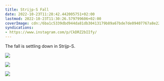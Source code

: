 ```yaml
---
title: Strijp-S Fall
date: 2022-10-23T11:28:42.442005751+02:00
lastmod: 2022-10-23T11:30:26.579799606+02:00
coverImage: cdn:/6ba1c5339dbd944da81db30413179b89a67bde7de09407767a8e227743fefa59
syndications:
- https://www.instagram.com/p/CkDRZ2bIIfy/
---
```


<style>
.grid-flwvgoaeyu {
  grid-template-columns: repeat(3, 1fr);
}
</style>

The fall is settling down in Strijp-S.

<div class="fw grid-flwvgoaeyu fg">

![](cdn:/6ba1c5339dbd944da81db30413179b89a67bde7de09407767a8e227743fefa59)

![](cdn:/7fcc6d22a3c103d0ddf32e5b832d43ec0378e8d622ba473235cc5cd796ef2d37)

![](cdn:/94f49dfcb887a9296dff0a71cab4e7accff577a3ba66bc5dbce937be13eed3b9)

</div>
